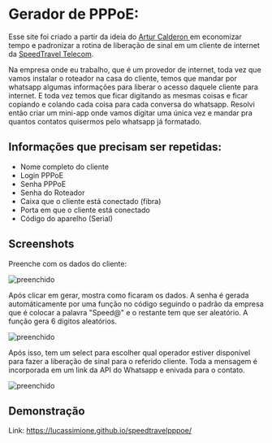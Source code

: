 
# Gerador de PPPoE:

Esse site foi criado a partir da ideia do <a href="https://github.com/artur-calderon"> Artur Calderon </a> em economizar tempo e padronizar a rotina de liberação de sinal em um cliente de internet da <a href="https://speedtravel.com.br/">SpeedTravel Telecom</a>.

Na empresa onde eu trabalho, que é um provedor de internet, toda vez que vamos instalar o roteador
na casa do cliente, temos que mandar por whatsapp algumas informações para liberar o acesso daquele cliente 
para internet.
E toda vez temos que ficar digitando as mesmas coisas e ficar copiando e colando cada coisa para cada conversa do whatsapp.
Resolvi então criar um mini-app onde vamos digitar uma única vez e mandar pra quantos contatos quisermos pelo whatsapp já formatado. 

## Informações que precisam ser repetidas:

- Nome completo do cliente
- Login PPPoE
- Senha PPPoE
- Senha do Roteador
- Caixa que o cliente está conectado (fibra)
- Porta em que o cliente está conectado
- Código do aparelho (Serial)



## Screenshots
Preenche com os dados do cliente:

![preenchido](https://i.imgur.com/4l6XxyZ.png)

Após clicar em gerar, mostra como ficaram os dados.
A senha é gerada automáticamente por uma função no código seguindo o padrão da empresa
que é colocar a palavra "Speed@" e o restante tem que ser aleatório. A função gera 6 digitos aleatórios.

![preenchido](https://i.imgur.com/HBXm4zO.png)

Após isso, tem um select para escolher qual operador estiver disponível para fazer a liberação de sinal para o referido cliente.
Toda a mensagem é incorporada em um link da API do Whatsapp e enivada para o contato.

![preenchido](https://i.imgur.com/IBeAXA8.png)

## Demonstração

Link: https://lucassimione.github.io/speedtravelpppoe/

